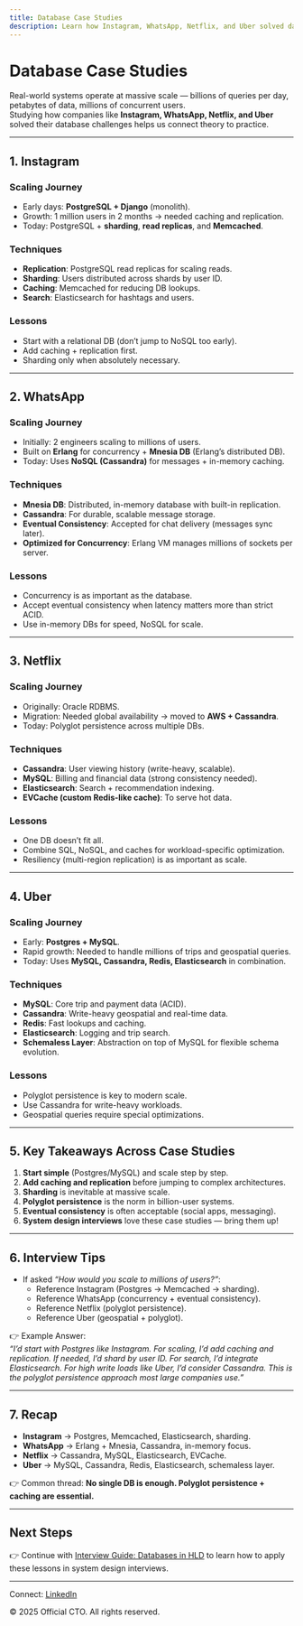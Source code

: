 ```yaml
---
title: Database Case Studies
description: Learn how Instagram, WhatsApp, Netflix, and Uber solved database scaling challenges in the real world.
---
```


# Database Case Studies

Real-world systems operate at massive scale — billions of queries per day, petabytes of data, millions of concurrent users.  
Studying how companies like **Instagram, WhatsApp, Netflix, and Uber** solved their database challenges helps us connect theory to practice.

---

## 1. Instagram

### Scaling Journey
- Early days: **PostgreSQL + Django** (monolith).  
- Growth: 1 million users in 2 months → needed caching and replication.  
- Today: PostgreSQL + **sharding**, **read replicas**, and **Memcached**.

### Techniques
- **Replication**: PostgreSQL read replicas for scaling reads.  
- **Sharding**: Users distributed across shards by user ID.  
- **Caching**: Memcached for reducing DB lookups.  
- **Search**: Elasticsearch for hashtags and users.  

### Lessons
- Start with a relational DB (don’t jump to NoSQL too early).  
- Add caching + replication first.  
- Sharding only when absolutely necessary.  

---

## 2. WhatsApp

### Scaling Journey
- Initially: 2 engineers scaling to millions of users.  
- Built on **Erlang** for concurrency + **Mnesia DB** (Erlang’s distributed DB).  
- Today: Uses **NoSQL (Cassandra)** for messages + in-memory caching.

### Techniques
- **Mnesia DB**: Distributed, in-memory database with built-in replication.  
- **Cassandra**: For durable, scalable message storage.  
- **Eventual Consistency**: Accepted for chat delivery (messages sync later).  
- **Optimized for Concurrency**: Erlang VM manages millions of sockets per server.  

### Lessons
- Concurrency is as important as the database.  
- Accept eventual consistency when latency matters more than strict ACID.  
- Use in-memory DBs for speed, NoSQL for scale.  

---

## 3. Netflix

### Scaling Journey
- Originally: Oracle RDBMS.  
- Migration: Needed global availability → moved to **AWS + Cassandra**.  
- Today: Polyglot persistence across multiple DBs.

### Techniques
- **Cassandra**: User viewing history (write-heavy, scalable).  
- **MySQL**: Billing and financial data (strong consistency needed).  
- **Elasticsearch**: Search + recommendation indexing.  
- **EVCache (custom Redis-like cache)**: To serve hot data.  

### Lessons
- One DB doesn’t fit all.  
- Combine SQL, NoSQL, and caches for workload-specific optimization.  
- Resiliency (multi-region replication) is as important as scale.  

---

## 4. Uber

### Scaling Journey
- Early: **Postgres + MySQL**.  
- Rapid growth: Needed to handle millions of trips and geospatial queries.  
- Today: Uses **MySQL, Cassandra, Redis, Elasticsearch** in combination.

### Techniques
- **MySQL**: Core trip and payment data (ACID).  
- **Cassandra**: Write-heavy geospatial and real-time data.  
- **Redis**: Fast lookups and caching.  
- **Elasticsearch**: Logging and trip search.  
- **Schemaless Layer**: Abstraction on top of MySQL for flexible schema evolution.  

### Lessons
- Polyglot persistence is key to modern scale.  
- Use Cassandra for write-heavy workloads.  
- Geospatial queries require special optimizations.  

---

## 5. Key Takeaways Across Case Studies

1. **Start simple** (Postgres/MySQL) and scale step by step.  
2. **Add caching and replication** before jumping to complex architectures.  
3. **Sharding** is inevitable at massive scale.  
4. **Polyglot persistence** is the norm in billion-user systems.  
5. **Eventual consistency** is often acceptable (social apps, messaging).  
6. **System design interviews** love these case studies — bring them up!  

---

## 6. Interview Tips

- If asked *“How would you scale to millions of users?”*:  
  - Reference Instagram (Postgres → Memcached → sharding).  
  - Reference WhatsApp (concurrency + eventual consistency).  
  - Reference Netflix (polyglot persistence).  
  - Reference Uber (geospatial + polyglot).  

👉 Example Answer:  
*“I’d start with Postgres like Instagram. For scaling, I’d add caching and replication. If needed, I’d shard by user ID. For search, I’d integrate Elasticsearch. For high write loads like Uber, I’d consider Cassandra. This is the polyglot persistence approach most large companies use.”*

---

## 7. Recap

- **Instagram** → Postgres, Memcached, Elasticsearch, sharding.  
- **WhatsApp** → Erlang + Mnesia, Cassandra, in-memory focus.  
- **Netflix** → Cassandra, MySQL, Elasticsearch, EVCache.  
- **Uber** → MySQL, Cassandra, Redis, Elasticsearch, schemaless layer.  

👉 Common thread: **No single DB is enough. Polyglot persistence + caching are essential.**

---

## Next Steps
👉 Continue with [Interview Guide: Databases in HLD](/sections/database/interview-guide.md) to learn how to apply these lessons in system design interviews.

---

<footer>
  <p>Connect: <a href="https://www.linkedin.com/in/ravi-shankar-a725b0225/">LinkedIn</a></p>
  <p>&copy; 2025 Official CTO. All rights reserved.</p>
</footer>
